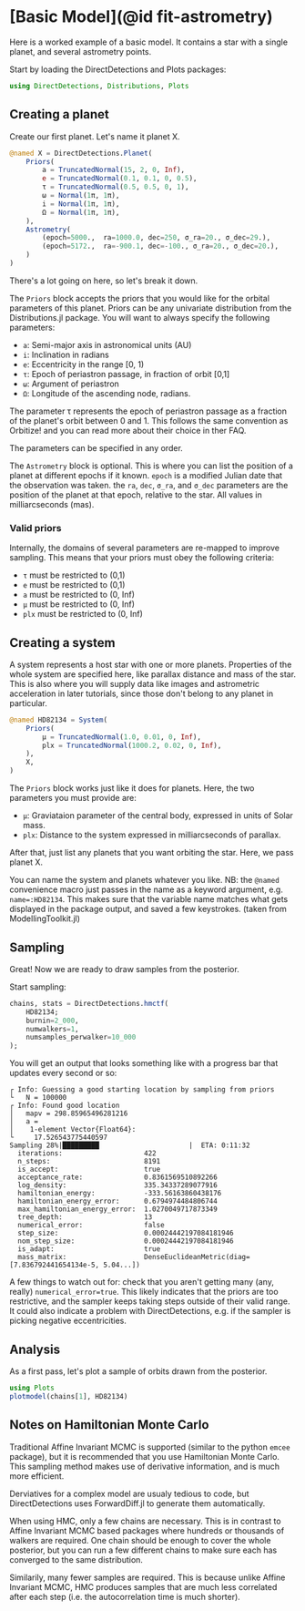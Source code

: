# [Basic Model](@id fit-astrometry)

Here is a worked example of a basic model. It contains a star with a single planet, and several astrometry points.

Start by loading the DirectDetections and Plots packages:
```julia
using DirectDetections, Distributions, Plots
```

## Creating a planet

Create our first planet. Let's name it planet X.
```julia
@named X = DirectDetections.Planet(
    Priors(
        a = TruncatedNormal(15, 2, 0, Inf),
        e = TruncatedNormal(0.1, 0.1, 0, 0.5),
        τ = TruncatedNormal(0.5, 0.5, 0, 1),
        ω = Normal(1π, 1π),
        i = Normal(1π, 1π),
        Ω = Normal(1π, 1π),
    ),
    Astrometry(
        (epoch=5000.,  ra=1000.0, dec=250, σ_ra=20., σ_dec=29.),
        (epoch=5172.,  ra=-900.1, dec=-100., σ_ra=20., σ_dec=20.),
    )
)
```

There's a lot going on here, so let's break it down.

The `Priors` block accepts the priors that you would like for the orbital parameters of this planet. Priors can be any univariate distribution from the Distributions.jl package.
You will want to always specify the following parameters:
* `a`: Semi-major axis in astronomical units (AU)
* `i`: Inclination in radians
* `e`: Eccentricity in the range [0, 1)
* `τ`: Epoch of periastron passage, in fraction of orbit \[0,1]
* `ω`: Argument of periastron
* `Ω`: Longitude of the ascending node, radians.

The parameter τ represents the epoch of periastron passage as a fraction of the planet's orbit between 0 and 1. This follows the same convention as Orbitize! and you can read more about their choice in ther FAQ.

The parameters can be specified in any order.

The `Astrometry` block is optional. This is where you can list the position of a planet at different epochs if it known. `epoch` is a modified Julian date that the observation was taken. the `ra`, `dec`, `σ_ra`, and `σ_dec` parameters are the position of the planet at that epoch, relative to the star. All values in milliarcseconds (mas).


### Valid priors
Internally, the domains of several parameters are re-mapped to improve sampling. This means that your priors must obey the following criteria:
* `τ` must be restricted to (0,1)
* `e` must be restricted to (0,1)
* `a` must be restricted to (0, Inf)
* `μ` must be restricted to (0, Inf)
* `plx` must be restricted to (0, Inf)



## Creating a system

A system represents a host star with one or more planets. Properties of the whole system are specified here, like parallax distance and mass of the star. This is also where you will supply data like images and astrometric acceleration in later tutorials, since those don't belong to any planet in particular.

```julia
@named HD82134 = System(
    Priors(
        μ = TruncatedNormal(1.0, 0.01, 0, Inf),
        plx = TruncatedNormal(1000.2, 0.02, 0, Inf),
    ),  
    X,
)
```

The `Priors` block works just like it does for planets. Here, the two parameters you must provide are:
* `μ`: Graviataion parameter of the central body, expressed in units of Solar mass.
* `plx`: Distance to the system expressed in milliarcseconds of parallax.

After that, just list any planets that you want orbiting the star. Here, we pass planet X.

You can name the system and planets whatever you like.
NB: the `@named` convenience macro just passes in the name as a keyword argument, e.g. `name=:HD82134`. This makes sure that the variable name matches what gets displayed in the package output, and saved a few keystrokes. (taken from ModellingToolkit.jl)

## Sampling
Great! Now we are ready to draw samples from the posterior.

Start sampling:
```julia
chains, stats = DirectDetections.hmctf(
    HD82134;
    burnin=2_000,
    numwalkers=1,
    numsamples_perwalker=10_000
);
```

You will get an output that looks something like with a progress bar that updates every second or so:
```
┌ Info: Guessing a good starting location by sampling from priors
└   N = 100000
┌ Info: Found good location
│   mapv = 298.85965496281216
│   a =
│    1-element Vector{Float64}:
└     17.526543775440597
Sampling 28%|█████████                      |  ETA: 0:11:32
  iterations:                    422
  n_steps:                       8191
  is_accept:                     true
  acceptance_rate:               0.8361569510892266
  log_density:                   335.34337289077916
  hamiltonian_energy:            -333.56163860438176
  hamiltonian_energy_error:      0.6794974484806744
  max_hamiltonian_energy_error:  1.0270049717873349
  tree_depth:                    13
  numerical_error:               false
  step_size:                     0.00024442197084181946
  nom_step_size:                 0.00024442197084181946
  is_adapt:                      true
  mass_matrix:                   DenseEuclideanMetric(diag=[7.836792441654134e-5, 5.04...])
```

A few things to watch out for: check that you aren't getting many (any, really) `numerical_error=true`. This likely indicates that the priors are too restrictive, and the sampler keeps taking steps outside of their valid range. It could also indicate a problem with DirectDetections, e.g. if the sampler is picking negative eccentricities.

## Analysis
As a first pass, let's plot a sample of orbits drawn from the posterior.

```julia 
using Plots
plotmodel(chains[1], HD82134)
```

## Notes on Hamiltonian Monte Carlo
Traditional Affine Invariant MCMC is supported (similar to the python `emcee` package), but it is recommended that you use Hamiltonian Monte Carlo. This sampling method makes use of derivative information, and is much more efficient. 

Derviatives for a complex model are usualy tedious to code, but DirectDetections uses ForwardDiff.jl to generate them automatically.

When using HMC, only a few chains are necessary. This is in contrast to Affine Invariant MCMC based packages where hundreds or thousands of walkers are required.
One chain should be enough to cover the whole posterior, but you can run a few different chains to make sure each has converged to the same distribution.

Similarily, many fewer samples are required. This is because unlike Affine Invariant MCMC, HMC produces samples that are much less correlated after each step (i.e. the autocorrelation time is much shorter).